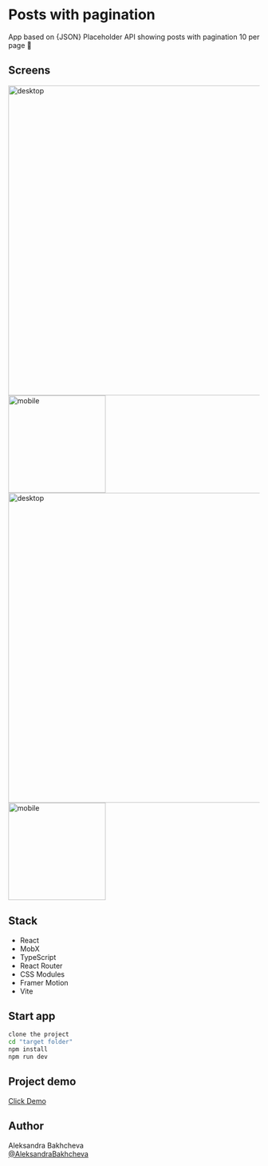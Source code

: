 # Posts with pagination

App based on {JSON} Placeholder API showing posts with pagination 10 per page 🚩

## Screens

<img width="621" alt="desktop" src="https://github.com/AleksandraBakhcheva/posts_vite-app/assets/76097160/f19e1ac3-649c-4adc-9af0-1445c02c318f">
<img width="195" alt="mobile" src="https://github.com/AleksandraBakhcheva/posts_vite-app/assets/76097160/a8a8f151-aebd-47d7-915c-245fa91ca66d">
<img width="621" alt="desktop" src="https://github.com/AleksandraBakhcheva/posts_vite-app/assets/76097160/3f63317b-eb61-46b1-9422-12361fd84e5d">
<img width="195" alt="mobile" src="https://github.com/AleksandraBakhcheva/posts_vite-app/assets/76097160/e49acda3-5a7d-43db-8016-013a8b50cfc1">

## Stack

- React
- MobX
- TypeScript
- React Router
- CSS Modules
- Framer Motion
- Vite
  
## Start app

```bash
clone the project
cd "target folder"
npm install
npm run dev
```

## Project demo

<a target="_blank" href="https://aleksandrabakhcheva.github.io/posts_vite-app/">Click Demo</a>

## Author

Aleksandra Bakhcheva<br>
[@AleksandraBakhcheva](https://github.com/AleksandraBakhcheva)
